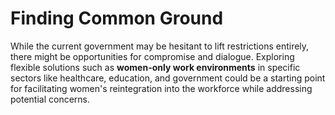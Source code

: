 # Finding Common Ground
While the current government may be hesitant to lift restrictions entirely, there might be opportunities for compromise and dialogue. Exploring flexible solutions such as **women-only work environments** in specific sectors like healthcare, education, and government could be a starting point for facilitating women's reintegration into the workforce while addressing potential concerns.
